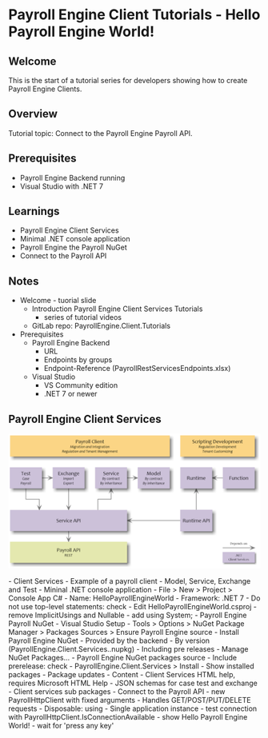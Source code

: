 # Payroll Engine Client Tutorials - Hello Payroll Engine World!

## Welcome

This is the start of a tutorial series for developers showing how to create Payroll Engine Clients.


## Overview

Tutorial topic: Connect to the Payroll Engine Payroll API.

## Prerequisites

- Payroll Engine Backend running
- Visual Studio with .NET 7

## Learnings

- Payroll Engine Client Services
- Minimal .NET console application
- Payroll Engine the Payroll NuGet
- Connect to the Payroll API

## Notes

- Welcome - tuorial slide
	- Introduction Payroll Engine Client Services Tutorials
		- series of tutorial videos
	- GitLab repo: PayrollEngine.Client.Tutorials
- Prerequisites
	- Payroll Engine Backend
		- URL
		- Endpoints by groups
		- Endpoint-Reference (PayrollRestServicesEndpoints.xlsx)
	- Visual Studio
		- VS Community edition
		- .NET 7 or newer

## Payroll Engine Client Services
<p>
  <img src="./ClientServices.png" width="800px" alt="Payroll Engine Client Services">
</p>
- Client Services
	- Example of a payroll client
	- Model, Service, Exchange and Test
- Mininal .NET console application
	- File > New > Project > Console App C#
		- Name: HelloPayrollEngineWorld
		- Framework: .NET 7
		- Do not use top-level statements: check
	- Edit HelloPayrollEngineWorld.csproj
		- remove ImplicitUsings and Nullable
		- add using System;
- Payroll Engine Payroll NuGet
	- Visual Studio Setup
		- Tools > Options > NuGet Package Manager > Packages Sources > Ensure Payroll Engine source
	- Install Payroll Engine NuGet
		- Provided by the backend
			- By version (PayrollEngine.Client.Services.<Version>.nupkg)
			- Including pre releases
		- Manage NuGet Packages...
			- Payroll Engine NuGet packages source
			- Include prerelease: check
			- PayrollEngine.Client.Services > Install
			- Show installed packages
			- Package updates
	- Content
		- Client Services HTML help, requires Microsoft HTML Help
		- JSON schemas for case test and exchange
	- Client services sub packages
- Connect to the Payroll API
	- new PayrollHttpClient with fixed arguments
		- Handles GET/POST/PUT/DELETE requests
		- Disposable: using
		- Single application instance
	- test connection with PayrollHttpClient.IsConnectionAvailable
		- show Hello Payroll Engine World!
		- wait for 'press any key'
